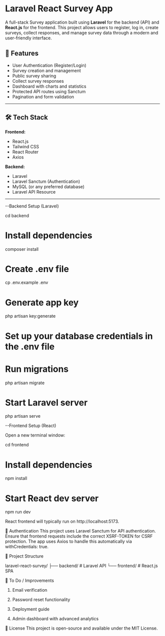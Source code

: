 # Laravel React Survey App

A full-stack Survey application built using **Laravel** for the backend (API) and **React.js** for the frontend. This project allows users to register, log in, create surveys, collect responses, and manage survey data through a modern and user-friendly interface.

## 🚀 Features

- User Authentication (Register/Login)
- Survey creation and management
- Public survey sharing
- Collect survey responses
- Dashboard with charts and statistics
- Protected API routes using Sanctum
- Pagination and form validation

---

## 🛠️ Tech Stack

**Frontend:**

- React.js
- Tailwind CSS
- React Router
- Axios

**Backend:**

- Laravel
- Laravel Sanctum (Authentication)
- MySQL (or any preferred database)
- Laravel API Resource

---

--Backend Setup (Laravel)

cd backend

# Install dependencies
composer install

# Create .env file
cp .env.example .env

# Generate app key
php artisan key:generate

# Set up your database credentials in the .env file

# Run migrations
php artisan migrate

# Start Laravel server
php artisan serve

--Frontend Setup (React)

Open a new terminal window:

cd frontend

# Install dependencies
npm install

# Start React dev server
npm run dev

React frontend will typically run on http://localhost:5173.

🔐 Authentication
This project uses Laravel Sanctum for API authentication. Ensure that frontend requests include the correct XSRF-TOKEN for CSRF protection. The app uses Axios to handle this automatically via withCredentials: true.


📁 Project Structure

laravel-react-survey/
├── backend/        # Laravel API
└── frontend/       # React.js SPA


📌 To Do / Improvements

1. Email verification

2. Password reset functionality

3. Deployment guide

4. Admin dashboard with advanced analytics


📄 License
This project is open-source and available under the MIT License.
